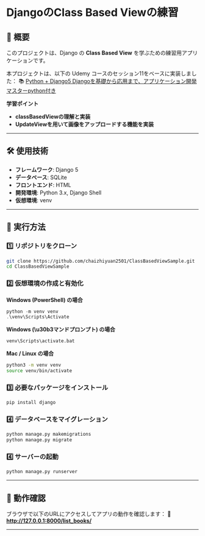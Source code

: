# DjangoのClass Based Viewの練習

## 📌 概要
このプロジェクトは、Django の **Class Based View** を学ぶための練習用アプリケーションです。

本プロジェクトは、以下の Udemy コースのセッション11をベースに実装しました：
📚 [Python + Django5 Djangoを基礎から応用まで、アプリケーション開発マスターpython付き](https://www.udemy.com/share/103OHY3@5JdSpwpJtBk6FXDdLoQeB-D1g_nt31JH7eSso0Ld1otnAfjP6jSbJjPZHRQXrwCRsA==/)

**学習ポイント**
- **classBasedViewの理解と実装**
- **UpdateViewを用いて画像をアップロードする機能を実装**

---

## 🛠️ 使用技術
- **フレームワーク**: Django 5
- **データベース**: SQLite
- **フロントエンド**: HTML
- **開発環境**: Python 3.x, Django Shell
- **仮想環境**: venv

---

## 🚀 実行方法

### 1️⃣ **リポジトリをクローン**
```bash
git clone https://github.com/chaizhiyuan2501/ClassBasedViewSample.git
cd ClassBasedViewSample
```

### 2️⃣ **仮想環境の作成と有効化**
**Windows (PowerShell) の場合**
```powershell
python -m venv venv
.\venv\Scripts\Activate
```
**Windows (\u30b3マンドプロンプト) の場合**
```cmd
venv\Scripts\activate.bat
```
**Mac / Linux の場合**
```bash
python3 -m venv venv
source venv/bin/activate
```

### 3️⃣ **必要なパッケージをインストール**
```bash
pip install django
```

### 4️⃣ **データベースをマイグレーション**
```bash
python manage.py makemigrations
python manage.py migrate
```

### 4️⃣ **サーバーの起動**
```bash
python manage.py runserver
```

---

## 🎯 動作確認
ブラウザで以下のURLにアクセスしてアプリの動作を確認します：
🔗 **http://127.0.0.1:8000/list_books/**

---

